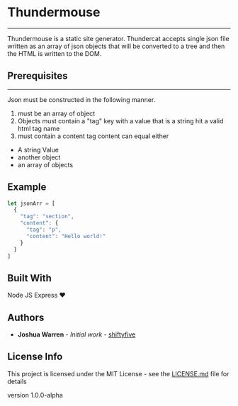 # Thundermouse
---
Thundermouse is a static site generator. Thundercat accepts single json file written
as an array of json objects that will be converted to a tree and then the HTML
is written to the DOM.

## Prerequisites
---
Json must be constructed in the following manner.
1. must be an array of object
2. Objects must contain a "tag" key with a value that is a string hit a valid html tag name
3. must contain a content tag content can equal either
  * A string Value
  * another object
  * an array of objects

Example
---
```javascript
let jsonArr = [
  {
    "tag": "section",
    "content": {
      "tag": "p",
      "content": "Hello world!"
    }
  }
]
```

## Built With
Node JS
Express
❤️


## Authors

* **Joshua Warren** - *Initial work* - [shiftyfive](https://github.com/shiftyfive)

## License Info
This project is licensed under the MIT License - see the [LICENSE.md](LICENSE.md) file for details

version 1.0.0-alpha

